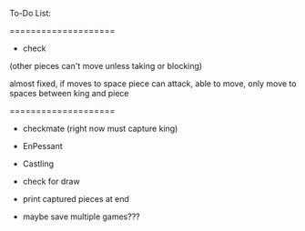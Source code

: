 To-Do List:

====================
- check

(other pieces can't move unless taking or blocking)

almost fixed, if moves to space piece can attack, able to move, only move to spaces between king and piece

====================


- checkmate (right now must capture king)
- EnPessant
- Castling

- check for draw
- print captured pieces at end

- maybe save multiple games???



